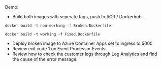 Demo:

- Build both images with seperate tags, push to ACR / Dockerhub.


```docker build -t non-working -f Broken.Dockerfile ```

```docker build -t working -f Fixed.Dockerfile ```

- Deploy broken image to Azure Container Apps set to ingress to 5000
- Review exit code 1 on Event Processor Events.
- Review how to check the customer logs through Log Analytics and find the cause of the error message. 

